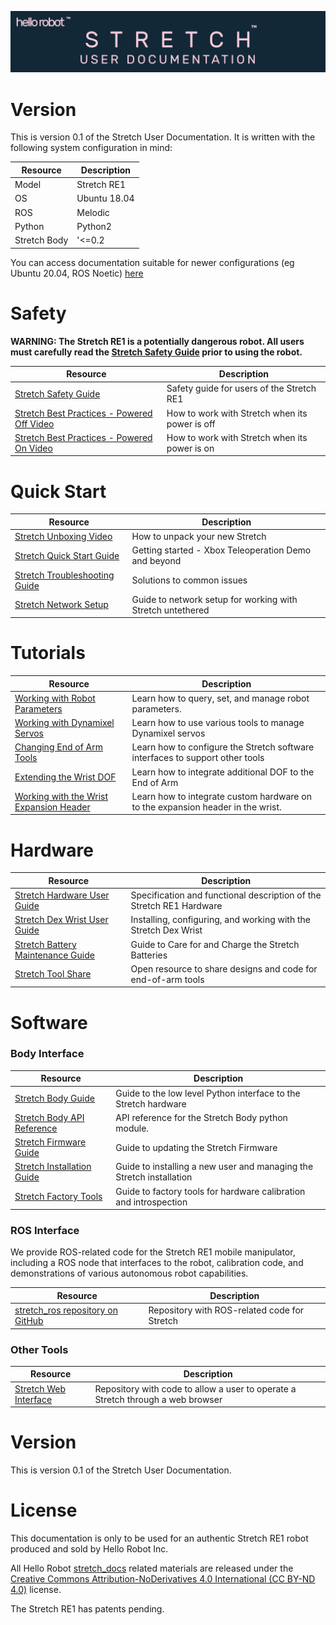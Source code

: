 ![](./images/stretch_banner.png)


# Version
This is version 0.1 of the Stretch User Documentation. It is written with the following system configuration in mind:

| Resource                 | Description  |
|--------------------------|--------------|
| Model                    | Stretch RE1  |
| OS                       | Ubuntu 18.04 |
| ROS | Melodic      |
| Python                   | Python2      |
| Stretch Body| '<=0.2       |

You can access documentation suitable for newer configurations (eg Ubuntu 20.04, ROS Noetic) [here](https://docs.hello-robot.com/0.2/)
# Safety

**WARNING: The Stretch RE1 is a potentially dangerous robot. All users must carefully read the [Stretch Safety Guide](robot_safety_guide.md) prior to using the robot.**


| Resource                                                     | Description                                    |
| ------------------------------------------------------------ | ---------------------------------------------- |
| [Stretch Safety Guide](robot_safety_guide.md)                | Safety guide for users of the Stretch RE1      |
| [Stretch Best Practices - Powered Off Video](https://youtu.be/mQdOGEksdYM) | How to work with Stretch when its power is off |
| [Stretch Best Practices - Powered On Video](https://youtu.be/iEaapHNfEWA) | How to work with Stretch when its power is on  |

# Quick Start

| Resource                                                  | Description                                           |
| --------------------------------------------------------- | ----------------------------------------------------- |
| [Stretch Unboxing Video](https://youtu.be/O-6VrqqGlig)    | How to unpack your new Stretch                        |
| [Stretch Quick Start Guide](quick_start_guide.md)         | Getting started  - Xbox Teleoperation Demo and beyond |
| [Stretch Troubleshooting Guide](troubleshooting_guide.md) | Solutions to common issues                            |
| [Stretch Network Setup](untethered_operation.md)   | Guide to network setup for working with Stretch untethered |

# Tutorials

| Resource                                                     | Description                                                  |
| ------------------------------------------------------------ | ------------------------------------------------------------ |
| [Working with Robot Parameters](parameters_tutorial.md)      | Learn how to query, set, and manage robot parameters.        |
| [Working with Dynamixel Servos](dynamixel_tutorial.md)       | Learn how to use various tools to manage Dynamixel servos    |
| [Changing End of Arm Tools](tool_change_tutorial.md)         | Learn how to configure the Stretch software interfaces to support other tools |
| [Extending the Wrist DOF](https://github.com/hello-robot/stretch_body/tree/master/tutorial/extending_wrist_dof) | Learn how to integrate additional DOF to the End of Arm      |
| [Working with the Wrist Expansion Header](https://github.com/hello-robot/stretch_firmware/blob/master/tutorial/README.md) | Learn how to integrate custom hardware on to the expansion header in the wrist. |

# Hardware

| Resource                                                     | Description                                                  |
| ------------------------------------------------------------ | ------------------------------------------------------------ |
| [Stretch Hardware User Guide](hardware_user_guide.md)        | Specification and functional description of the Stretch RE1 Hardware |
| [Stretch Dex Wrist User Guide](dex_wrist_user_guide.md)      | Installing, configuring, and working with the Stretch Dex Wrist |
| [Stretch Battery Maintenance Guide](battery_maintenance_guide.md) | Guide to Care for and Charge the Stretch Batteries           |
| [Stretch Tool Share](https://github.com/hello-robot/stretch_tool_share) | Open resource to share designs and code for end-of-arm tools |

# Software

### Body Interface

| Resource                                                     | Description                                                  |
| ------------------------------------------------------------ | ------------------------------------------------------------ |
| [Stretch Body Guide](stretch_body_guide.md)                  | Guide to the low level Python interface to the Stretch hardware |
| [Stretch Body API Reference](stretch_body_api.md)            | API reference for the Stretch Body python module.            |
| [Stretch Firmware Guide](https://github.com/hello-robot/stretch_firmware/blob/master/README.md) | Guide to updating the Stretch Firmware                       |
| [Stretch Installation Guide](https://github.com/hello-robot/stretch_install/blob/master/README.md) | Guide to installing a new user and managing the Stretch installation |
| [Stretch Factory Tools](https://github.com/hello-robot/stretch_factory/blob/master/README.md) | Guide to factory tools for hardware calibration and introspection |

### ROS Interface 

We provide ROS-related code for the Stretch RE1 mobile manipulator, including a ROS node that interfaces to the robot, calibration code, and demonstrations of various autonomous robot capabilities.  


| Resource                                                     | Description                                  |
| ------------------------------------------------------------ | -------------------------------------------- |
| [stretch_ros repository on GitHub](https://github.com/hello-robot/stretch_ros) | Repository with ROS-related code for Stretch |

### Other Tools

| Resource                                                     | Description                                                  |
| ------------------------------------------------------------ | ------------------------------------------------------------ |
| [Stretch Web Interface](https://github.com/hello-robot/stretch_web_interface) | Repository with code to allow a user to operate a Stretch through a web browser |

# Version
This is version 0.1 of the Stretch User Documentation.

# License

This documentation is only to be used for an authentic Stretch RE1 robot produced and sold by Hello Robot Inc. 

All Hello Robot [stretch_docs](https://github.com/hello-robot/stretch_docs) related materials are released under the [Creative Commons Attribution-NoDerivatives 4.0 International (CC BY-ND 4.0)](https://creativecommons.org/licenses/by-nd/4.0) license.

The Stretch RE1 has patents pending.


